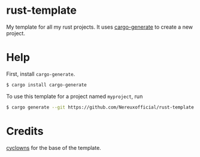 # rust-template
My template for all my rust projects. It uses [cargo-generate](https://github.com/cargo-generate/cargo-generate) to create a new project.

# Help

First, install `cargo-generate`.
```bash
$ cargo install cargo-generate
```

To use this template for a project named `myproject`, run
```bash
$ cargo generate --git https://github.com/Nereuxofficial/rust-template --name myproject
```

# Credits
[cyclowns](https://github.com/cyclowns) for the base of the template.
